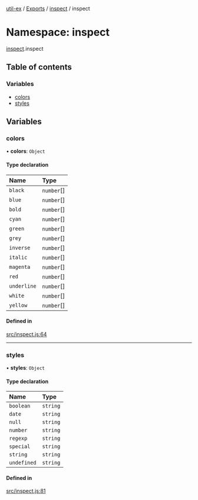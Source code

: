 [util-ex](../README.md) / [Exports](../modules.md) / [inspect](inspect.md) / inspect

# Namespace: inspect

[inspect](inspect.md).inspect

## Table of contents

### Variables

- [colors](inspect.inspect.md#colors)
- [styles](inspect.inspect.md#styles)

## Variables

### colors

• **colors**: `Object`

#### Type declaration

| Name | Type |
| :------ | :------ |
| `black` | `number`[] |
| `blue` | `number`[] |
| `bold` | `number`[] |
| `cyan` | `number`[] |
| `green` | `number`[] |
| `grey` | `number`[] |
| `inverse` | `number`[] |
| `italic` | `number`[] |
| `magenta` | `number`[] |
| `red` | `number`[] |
| `underline` | `number`[] |
| `white` | `number`[] |
| `yellow` | `number`[] |

#### Defined in

[src/inspect.js:64](https://github.com/snowyu/util-ex.js/blob/61a93bc/src/inspect.js#L64)

___

### styles

• **styles**: `Object`

#### Type declaration

| Name | Type |
| :------ | :------ |
| `boolean` | `string` |
| `date` | `string` |
| `null` | `string` |
| `number` | `string` |
| `regexp` | `string` |
| `special` | `string` |
| `string` | `string` |
| `undefined` | `string` |

#### Defined in

[src/inspect.js:81](https://github.com/snowyu/util-ex.js/blob/61a93bc/src/inspect.js#L81)
